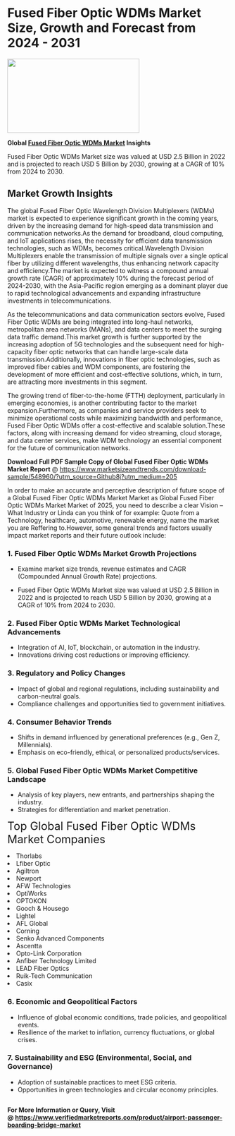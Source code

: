 <H1>Fused Fiber Optic WDMs Market Size, Growth and Forecast from 2024 - 2031</H1><img class="aligncenter size-medium wp-image-584254" src="https://thirdeyenews.in/wp-content/uploads/2024/09/Global-Market-Research-300x168.jpeg" alt="" width="300" height="168" /><p><strong>Global&nbsp;<a href="https://www.marketsizeandtrends.com/download-sample/548960/?utm_source=Github8j?utm_medium=205">Fused Fiber Optic WDMs Market</a> Insights</strong></p><p>Fused Fiber Optic WDMs Market size was valued at USD 2.5 Billion in 2022 and is projected to reach USD 5 Billion by 2030, growing at a CAGR of 10% from 2024 to 2030.</p><p><h2>Market Growth Insights</h2> <p>The global Fused Fiber Optic Wavelength Division Multiplexers (WDMs) market is expected to experience significant growth in the coming years, driven by the increasing demand for high-speed data transmission and communication networks.As the demand for broadband, cloud computing, and IoT applications rises, the necessity for efficient data transmission technologies, such as WDMs, becomes critical.Wavelength Division Multiplexers enable the transmission of multiple signals over a single optical fiber by utilizing different wavelengths, thus enhancing network capacity and efficiency.The market is expected to witness a compound annual growth rate (CAGR) of approximately 10% during the forecast period of 2024-2030, with the Asia-Pacific region emerging as a dominant player due to rapid technological advancements and expanding infrastructure investments in telecommunications.</p> <p>As the telecommunications and data communication sectors evolve, Fused Fiber Optic WDMs are being integrated into long-haul networks, metropolitan area networks (MANs), and data centers to meet the surging data traffic demand.This market growth is further supported by the increasing adoption of 5G technologies and the subsequent need for high-capacity fiber optic networks that can handle large-scale data transmission.Additionally, innovations in fiber optic technologies, such as improved fiber cables and WDM components, are fostering the development of more efficient and cost-effective solutions, which, in turn, are attracting more investments in this segment.</p> <p>The growing trend of fiber-to-the-home (FTTH) deployment, particularly in emerging economies, is another contributing factor to the market expansion.Furthermore, as companies and service providers seek to minimize operational costs while maximizing bandwidth and performance, Fused Fiber Optic WDMs offer a cost-effective and scalable solution.These factors, along with increasing demand for video streaming, cloud storage, and data center services, make WDM technology an essential component for the future of communication networks.</p> <p><span class=""><strong>Download Full PDF Sample Copy of Global Fused Fiber Optic WDMs Market Report</strong> @ <a href="https://www.marketsizeandtrends.com/download-sample/548960/?utm_source=Github8j?utm_medium=205" target="_blank">https://www.marketsizeandtrends.com/download-sample/548960/?utm_source=Github8j?utm_medium=205</a></span></p><p>In order to make an accurate and perceptive description of future scope of a Global&nbsp;Fused Fiber Optic WDMs Market Market as Global&nbsp;Fused Fiber Optic WDMs Market Market of 2025, you need to describe a clear Vision &ndash; What Industry or Linda can you think of for example: Quote from a Technology, healthcare, automotive, renewable energy, name the market you are Reffering to.However, some general trends and factors usually impact market reports and their future outlook include:</p><h3>1.&nbsp;<strong>Fused Fiber Optic WDMs Market Growth Projections</strong></h3><ul><li>Examine market size trends, revenue estimates and CAGR (Compounded Annual Growth Rate) projections.</li><li><p>Fused Fiber Optic WDMs Market size was valued at USD 2.5 Billion in 2022 and is projected to reach USD 5 Billion by 2030, growing at a CAGR of 10% from 2024 to 2030.</p></li></ul><h3>2.&nbsp;<strong>Fused Fiber Optic WDMs Market Technological Advancements</strong></h3><ul><li>Integration of AI, IoT, blockchain, or automation in the industry.</li><li>Innovations driving cost reductions or improving efficiency.</li></ul><h3>3.&nbsp;<strong>Regulatory and Policy Changes</strong></h3><ul><li>Impact of global and regional regulations, including sustainability and carbon-neutral goals.</li><li>Compliance challenges and opportunities tied to government initiatives.</li></ul><h3>4.&nbsp;<strong>Consumer Behavior Trends</strong></h3><ul><li>Shifts in demand influenced by generational preferences (e.g., Gen Z, Millennials).</li><li>Emphasis on eco-friendly, ethical, or personalized products/services.</li></ul><h3>5.&nbsp;<strong>Global Fused Fiber Optic WDMs Market Competitive Landscape</strong></h3><ul><li>Analysis of key players, new entrants, and partnerships shaping the industry.</li><li>Strategies for differentiation and market penetration.</li></ul><p data-pm-slice="1 1 []"><span style="color: inherit; font-family: inherit; font-size: 25px;">Top Global Fused Fiber Optic WDMs Market Companies</span></p><div class="" data-test-id=""><p><li>Thorlabs</li><li> Lfiber Optic</li><li> Agiltron</li><li> Newport</li><li> AFW Technologies</li><li> OptiWorks</li><li> OPTOKON</li><li> Gooch & Housego</li><li> Lightel</li><li> AFL Global</li><li> Corning</li><li> Senko Advanced Components</li><li> Ascentta</li><li> Opto-Link Corporation</li><li> Anfiber Technology Limited</li><li> LEAD Fiber Optics</li><li> Ruik-Tech Communication</li><li> Casix</li></p></div><h3>6.&nbsp;<strong>Economic and Geopolitical Factors</strong></h3><ul><li>Influence of global economic conditions, trade policies, and geopolitical events.</li><li>Resilience of the market to inflation, currency fluctuations, or global crises.</li></ul><h3>7.&nbsp;<strong>Sustainability and ESG (Environmental, Social, and Governance)</strong></h3><ul><li>Adoption of sustainable practices to meet ESG criteria.</li><li>Opportunities in green technologies and circular economy principles.</li></ul><h2><strong style="font-size: 14px;">For More Information or Query, Visit @&nbsp;</strong><a style="background-color: #ffffff; font-size: 14px;" href="https://www.marketsizeandtrends.com/report/fused-fiber-optic-wdms-market/" target="_blank">https://www.verifiedmarketreports.com/product/airport-passenger-boarding-bridge-market</a></h2>